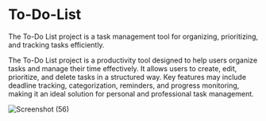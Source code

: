 # To-Do-List

The To-Do List project is a task management tool for organizing, prioritizing, and tracking tasks efficiently.

The To-Do List project is a productivity tool designed to help users organize tasks and manage their time effectively. It allows users to create, edit, prioritize, and delete tasks in a structured way. Key features may include deadline tracking, categorization, reminders, and progress monitoring, making it an ideal solution for personal and professional task management.


![Screenshot (56)](https://github.com/user-attachments/assets/44d4d9ad-3e6a-4d65-9a2c-b0d84c2ba7c6)
